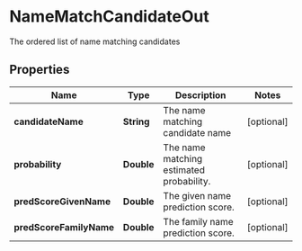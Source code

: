 

# NameMatchCandidateOut

The ordered list of name matching candidates

## Properties

| Name | Type | Description | Notes |
|------------ | ------------- | ------------- | -------------|
|**candidateName** | **String** | The name matching candidate name |  [optional] |
|**probability** | **Double** | The name matching estimated probability. |  [optional] |
|**predScoreGivenName** | **Double** | The given name prediction score. |  [optional] |
|**predScoreFamilyName** | **Double** | The family name prediction score. |  [optional] |



